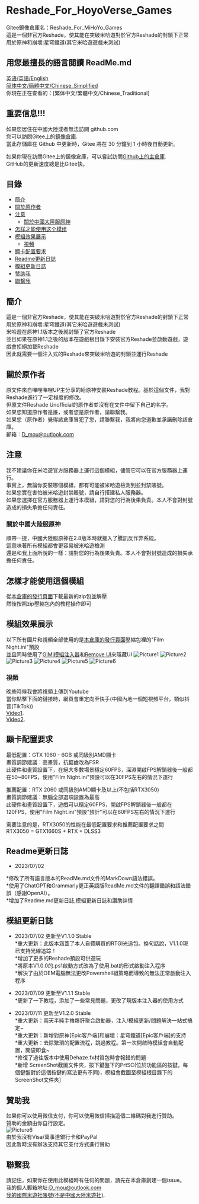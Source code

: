 # Reshade_For_HoyoVerse_Games 

Gitee鏡像倉庫名：Reshade_For_MiHoYo_Games  
這是一個非官方Reshade，使其能在突破米哈遊對於官方Reshade的封鎖下正常用於原神和崩壞:星穹鐵道(其它米哈遊遊戲未測試)    

## 用您最擅長的語言閱讀 ReadMe.md  
[英语/英語/English](README.md)  
[简体中文/簡體中文/Chinese_Simplified](README.Chinese_Simplified.md)  
你現在正在查看的：[繁体中文/繁體中文/Chinese_Traditional]  

## 重要信息!!!  
如果您居住在中國大陸或者無法訪問 github.com  
您可以訪問Gitee上的[鏡像倉庫](https://gitee.com/DuolaD/Reshade_For_MiHoYo_Games).   
當此存儲庫在 Github 中更新時，Gitee 將在 30 分鐘到 1 小時後自動更新。

如果你現在訪問Gitee上的鏡像倉庫，可以嘗試訪問[Github上的主倉庫](https://github.com/DuolaD/Reshade_For_HoyoVerse_Games).  
GitHub的更新速度總是比Gitee快。

## 目錄
- [簡介](#簡介)  
- [關於原作者](#關於原作者)  
- [注意](#注意)  
  - [關於中國大陸服原神](#關於中國大陸服原神)  
- [怎样才能使用这个模组](#怎樣才能使用這個模組)  
- [模組效果展示](#模組效果展示)
  - [視頻](#視頻)
- [顯卡配置要求](#顯卡配置要求)
- [Readme更新日誌](#Readme更新日誌)
- [模組更新日誌](#模組更新日誌)
- [赞助我](#贊助我)  
- [聯繫我](#聯繫我)  

## 簡介  
這是一個非官方Reshade，使其能在突破米哈遊對於官方Reshade的封鎖下正常用於原神和崩壞:星穹鐵道(其它米哈遊遊戲未測試)  
米哈遊在原神1.1版本之後就封鎖了官方Reshade  
並且如果在原神1.1之後的版本在遊戲根目錄下安裝官方Reshade並啟動遊戲，遊戲會拒絕加載Reshade  
因此就需要一個注入式的Reshade來突破米哈遊的封鎖並運行Reshade  

## 關於原作者  
原文件來自嗶哩嗶哩UP主分享的給原神安裝Reshade教程。基於這個文件，我對Reshade進行了一定程度的修改。  
但原文件Reshade Unofficial的原作者並沒有在文件中留下自己的名字。  
如果您知道原作者是誰，或者您是原作者，請聯繫我。  
如果您（原作者）覺得該倉庫冒犯了您，請聯繫我，我將向您道歉並承諾刪除該倉庫。  
郵箱：D_mou@outlook.com  

## 注意
我不建議你在米哈遊官方服務器上運行這個模組，儘管它可以在官方服務器上運行。  
事實上，無論你安裝哪個模組，都有可能被米哈遊檢測到並封禁賬號。  
如果您實在害怕被米哈遊封禁賬號，請自行搭建私人服務器。  
如果您選擇在官方服務器上運行本模組，請對您的行為後果負責。本人不會對封號造成的損失承擔任何責任。  

### 關於中國大陸服原神   
順帶一提，中國大陸服原神在2.8版本時就接入了騰訊反作弊系統。  
這意味著所有模組都會更容易被米哈遊檢測  
還是和我上面所說的一樣：請對您的行為後果負責。本人不會對封號造成的損失承擔任何責任。  

## 怎樣才能使用這個模組  
從[本倉庫的發行頁面](https://github.com/DuolaD/Reshade_For_HoyoVerse_Games/releases/tag/Publish)下載最新的zip包並解壓  
然後按照zip壓縮包內的教程操作即可  

## 模組效果展示    
以下所有圖片和視頻全部使用的是[本倉庫的發行頁面](https://github.com/DuolaD/Reshade_For_HoyoVerse_Games/releases/tag/Publish)壓縮包裡的"Film Night.ini"預設  
並且同時使用了[GIMI模組注入器](https://github.com/SilentNightSound/GI-Model-Importer)和[Remove UI](https://gamebanana.com/mods/424034)來隱藏UI
![Picture1](1.png)
![Picture2](2.png)
![Picture3](3.png)
![Picture4](4.png)
![Picture5](5.png)
![Picture6](6.png)
### 視頻  
晚些時候我會將視頻上傳到Youtube  
當你點擊下面的鏈接時，網頁會重定向至快手(中國內地一個短視頻平台，類似抖音(TikTok))  
[Video1](https://v.kuaishou.com/WKblMb).  
[Video2](https://v.kuaishou.com/XjxMep).  

## 顯卡配置要求  
最低配置：GTX 1060 - 6GB 或同級別AMD顯卡  
畫質調節建議：高畫質，抗鋸齒改為FSR  
此硬件和畫質設置下，在絕大多數場景穩定60FPS，深淵開啟FPS解鎖器後一般都在50~80FPS，使用"Film Night.ini"預設可以在30FPS左右的情況下運行  

推薦配置：RTX 2060 或同級別AMD顯卡及以上(不包括RTX3050)  
畫質調節建議：無腦全部選項設置為最高  
此硬件和畫質設置下，遊戲可以穩定60FPS，開啟FPS解鎖器後一般都在120FPS，使用"Film Night.ini"預設"預計"可以在60FPS左右的情況下運行   

需要注意的是，RTX3050的性能在最低配置要求和推薦配置要求之間  
RTX3050 = GTX1660S + RTX + DLSS3  

## Readme更新日誌  
- 2023/07/02  

*修改了所有語言版本的ReadMe.md文件的MarkDown語法錯誤。  
*使用了ChatGPT和Grammarly更正英語版ReadMe.md文件的翻譯錯誤和語法錯誤（感謝OpenAI）。  
*增加了Readme.md更新日誌,模組更新日誌和讚助詳情  

## 模組更新日誌 
- 2023/07/02  更新至V1.1.0 Stable  
*重大更新：此版本涵蓋了本人自費購買的RTGI光追包。換句話說，V1.1.0現已支持光線追踪！  
*增加了更多的Reshade預設可供遊玩  
*將原本V1.0.0的.ps1啟動方式改為了使用.bat的形式啟動注入程序  
*解決了由於OEM電腦無法更改Powershell組策略而導致的無法正常啟動注入程序  

- 2023/07/09  更新至V1.1.1 Stable  
*更新了一下教程，添加了一些常見問題，更改了現版本注入器的使用方式

- 2023/07/11  更新至V1.2.0 Stable  
*重大更新：兩天半純手擼爆肝聚合啟動器，注入/模組更新/問題解決一站式搞定~  
*重大更新：新增對原神[Epic客戶端]和崩壞：星穹鐵道[Epic客戶端]的支持  
*重大更新：去除繁瑣的配置流程，跳過教程。第一次開啟時模組會自動配置，開袋即食~  
*修復了過往版本中使用Dehaze.fx材質包時會報錯的問題  
*新增 ScreenShot截圖文件夾，按下鍵盤下的PrtSC(位於功能區的按鍵，每個鍵盤對於這個按鍵的寫法更有不同)，模組會截圖至模組根目錄下的ScreenShot文件夾]  

## 贊助我  
如果你可以使用微信支付，你可以使用微信掃描這個二維碼對我進行贊助。  
贊助的金額由你自行設定。  
![Picture6](WechatDonateCode.JPG)  
由於我沒有Visa/萬事達銀行卡和PayPal  
因此暫時沒有辦法支持其它支付方式進行贊助  

## 聯繫我  
請記住，如果你在使用此模組時有任何的問題，請先在本倉庫創建一個issue。  
我的個人郵箱地址:D_mou@outlook.com  
[我的國際米遊社賬號(不是中國大陸米遊社)](https://www.hoyolab.com/accountCenter/postList?id=192633110).  
